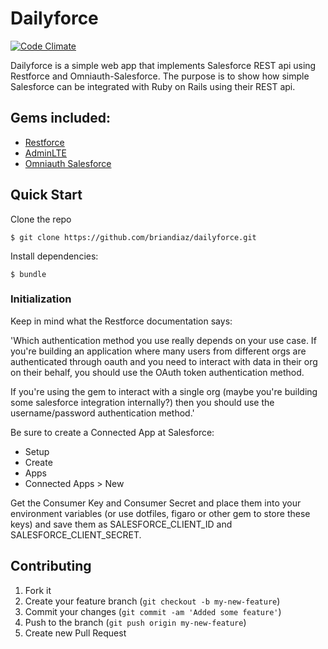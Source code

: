 # Dailyforce

[![Code Climate](https://codeclimate.com/github/briandiaz/dailyforce/badges/gpa.svg)](https://codeclimate.com/github/briandiaz/dailyforce)

Dailyforce is a simple web app that implements Salesforce REST api using Restforce and Omniauth-Salesforce. The purpose is to show how simple Salesforce can be integrated with Ruby on Rails using their REST api.

## Gems included:

* [Restforce](https://github.com/ejholmes/restforce)
* [AdminLTE](https://github.com/almasaeed2010/AdminLTE)
* [Omniauth Salesforce](https://github.com/realdoug/omniauth-salesforce)

## Quick Start

Clone the repo

	$ git clone https://github.com/briandiaz/dailyforce.git

Install dependencies:

    $ bundle

### Initialization

Keep in mind what the Restforce documentation says: 

'Which authentication method you use really depends on your use case. If you're
building an application where many users from different orgs are authenticated
through oauth and you need to interact with data in their org on their behalf,
you should use the OAuth token authentication method.

If you're using the gem to interact with a single org (maybe you're building some
salesforce integration internally?) then you should use the username/password
authentication method.'

Be sure to create a Connected App at Salesforce:

* Setup
* Create
* Apps
* Connected Apps > New

Get the Consumer Key and Consumer Secret and place them into your environment variables (or use dotfiles, figaro or other gem to store these keys) and
save them as SALESFORCE_CLIENT_ID and SALESFORCE_CLIENT_SECRET.


## Contributing

1. Fork it
2. Create your feature branch (`git checkout -b my-new-feature`)
3. Commit your changes (`git commit -am 'Added some feature'`)
4. Push to the branch (`git push origin my-new-feature`)
5. Create new Pull Request